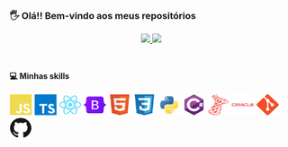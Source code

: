### 🖐️ Olá!! Bem-vindo aos meus repositórios

<div align="center" display="inline-block">
  <a href="https://github.com/dbenamor">
    <img height="180em" src="https://github-readme-stats.vercel.app/api?username=dbenamor&show_icons=true&layout=compact&theme=material-palenight&include_all_commits=true" />
    <img height="180em" src="https://github-readme-stats.vercel.app/api/top-langs/?username=dbenamor&langs_count=9&layout=compact&theme=material-palenight&include_all_commits=true" />
  </a>
</div>
<br> 

## 
#### 💻 Minhas skills
<div align="left" display="inline-block">
  <code><img title="Javascript" alt="Js" height="38" width="40" src="https://raw.githubusercontent.com/devicons/devicon/master/icons/javascript/javascript-plain.svg"></code>
  <code><img title="Typescript" alt="Ts" height="38" width="40" src="https://raw.githubusercontent.com/devicons/devicon/master/icons/typescript/typescript-plain.svg"></code>
  <code><img title="React" alt="React" height="38" width="40" src="https://raw.githubusercontent.com/devicons/devicon/master/icons/react/react-original.svg"></code>
  <code><img title="Bootstrap" alt="Bootstrap" height="38" width="40" src="https://raw.githubusercontent.com/devicons/devicon/master/icons/bootstrap/bootstrap-original.svg"></code>
  <code><img title="Html" alt="HTML" height="38" width="40" src="https://raw.githubusercontent.com/devicons/devicon/master/icons/html5/html5-original.svg"></code>
  <code><img title="Css" alt="CSS" height="38" width="40" src="https://raw.githubusercontent.com/devicons/devicon/master/icons/css3/css3-original.svg"></code>
  <code><img title="Python" alt="Python" height="38" width="40" src="https://raw.githubusercontent.com/devicons/devicon/master/icons/python/python-original.svg"></code>
  <code><img title="C#" alt="Csharp" height="38" width="40" src="https://raw.githubusercontent.com/devicons/devicon/master/icons/csharp/csharp-original.svg"></code>
  <code><img title="SQLServer" alt="SQLServer" height="38" width="40" src="https://raw.githubusercontent.com/devicons/devicon/master/icons/microsoftsqlserver/microsoftsqlserver-plain.svg"></code>
  <code><img title="Oracle" alt="Oracle" height="38" width="40" src="https://raw.githubusercontent.com/devicons/devicon/master/icons/oracle/oracle-original.svg"></code>
  <code><img title="Git" alt="Git" height="38" width="40" src="https://raw.githubusercontent.com/devicons/devicon/master/icons/git/git-original.svg"></code>
  <code><img title="Github" alt="Github" height="38" width="40" src="https://raw.githubusercontent.com/devicons/devicon/master/icons/github/github-original.svg"></code>
</div>
